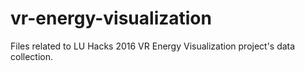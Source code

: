 # vr-energy-visualization
Files related to LU Hacks 2016 VR Energy Visualization project's data collection.
